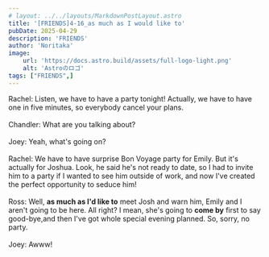 ```yaml
---
# layout: ../../layouts/MarkdownPostLayout.astro
title: '[FRIENDS]4-16_as much as I would like to'
pubDate: 2025-04-29
description: 'FRIENDS'
author: 'Noritaka'
image:
    url: 'https://docs.astro.build/assets/full-logo-light.png'
    alt: 'Astroのロゴ'
tags: ["FRIENDS",]
---
```


Rachel: Listen, we have to have a party tonight! Actually, we have to have one in five minutes, so everybody cancel your plans.<br>
<br>
Chandler: What are you talking about?<br>
<br>
Joey: Yeah, what's going on?<br>
<br>
Rachel: We have to have surprise Bon Voyage party for Emily. But it's actually for Joshua. Look, he said he's not ready to date, so I had to invite him to a party if I wanted to see him outside of work, and now I've created the perfect opportunity to seduce him!<br>
<br>
Ross: Well, **as much as I'd like to** meet Josh and warn him, Emily and I aren't going to be here. All right? I mean, she's going to **come by** first to say good-bye,and then I've got whole special evening planned. So, sorry, no party.<br>
<br>
Joey: Awww!
